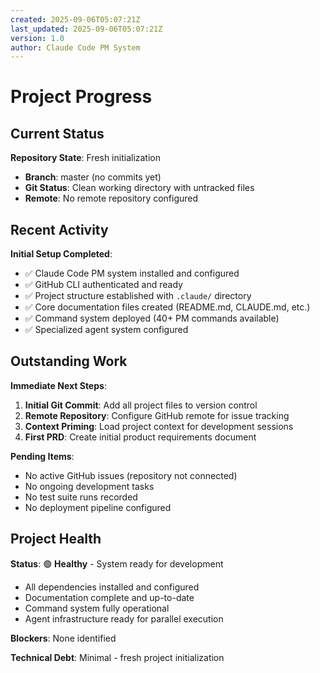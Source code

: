 ```yaml
---
created: 2025-09-06T05:07:21Z
last_updated: 2025-09-06T05:07:21Z
version: 1.0
author: Claude Code PM System
---
```


# Project Progress

## Current Status

**Repository State**: Fresh initialization
- **Branch**: master (no commits yet)
- **Git Status**: Clean working directory with untracked files
- **Remote**: No remote repository configured

## Recent Activity

**Initial Setup Completed**:
- ✅ Claude Code PM system installed and configured
- ✅ GitHub CLI authenticated and ready
- ✅ Project structure established with `.claude/` directory
- ✅ Core documentation files created (README.md, CLAUDE.md, etc.)
- ✅ Command system deployed (40+ PM commands available)
- ✅ Specialized agent system configured

## Outstanding Work

**Immediate Next Steps**:
1. **Initial Git Commit**: Add all project files to version control
2. **Remote Repository**: Configure GitHub remote for issue tracking
3. **Context Priming**: Load project context for development sessions
4. **First PRD**: Create initial product requirements document

**Pending Items**:
- No active GitHub issues (repository not connected)
- No ongoing development tasks
- No test suite runs recorded
- No deployment pipeline configured

## Project Health

**Status**: 🟢 **Healthy** - System ready for development
- All dependencies installed and configured
- Documentation complete and up-to-date
- Command system fully operational
- Agent infrastructure ready for parallel execution

**Blockers**: None identified

**Technical Debt**: Minimal - fresh project initialization